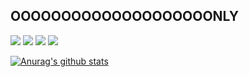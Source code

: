 ## OOOOOOOOOOOOOOOOOOOONLY
                                             
![](https://img.shields.io/badge/-kotlin-0095D5?logo=kotlin&style=for-the-badge&logoColor=fff)
![](https://img.shields.io/badge/-typescript-3178C6?logo=typescript&style=for-the-badge&logoColor=fff)
![](https://img.shields.io/badge/-android-3DDC84?logo=android&style=for-the-badge&logoColor=fff)
![](https://img.shields.io/badge/-python-3776AB?logo=python&style=for-the-badge&logoColor=fff)

[![Anurag's github stats](https://github-readme-stats.vercel.app/api?username=only52607&count_private=true&show_icons=true&theme=default)](https://github.com/anuraghazra/github-readme-stats)
